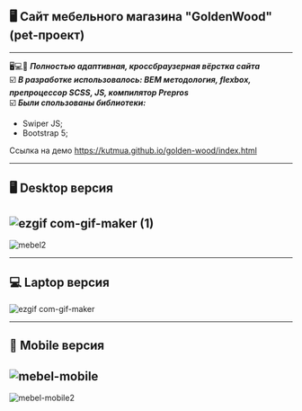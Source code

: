 ## 🖥 Сайт мебельного магазина "GoldenWood" (pet-проект)   
---
🖥💻📱 ___Полностью адаптивная, кроссбраузерная вёрстка сайта___   
☑️ ___В разработке использовалось: BEM методология, flexbox, препроцессор SCSS, JS, компилятор Prepros___   
☑️ ___Были спользованы библиотеки:___   
  - Swiper JS;   
  - Bootstrap 5;   
  
Ссылка на демо https://kutmua.github.io/golden-wood/index.html   

---

## 🖥 Desktop версия   

![ezgif com-gif-maker (1)](https://user-images.githubusercontent.com/101246310/189943839-8660d38d-ff69-4baf-81b5-9d680d70157a.gif)   
---  
![mebel2](https://user-images.githubusercontent.com/101246310/189951966-eb04843e-c4a7-4270-b541-129704779442.gif)

---  

## 💻 Laptop версия

![ezgif com-gif-maker](https://user-images.githubusercontent.com/101246310/189953381-29333096-2056-4f15-bb65-2b1b3fdbcb36.gif)   

---  

## 📱 Mobile версия  

![mebel-mobile](https://user-images.githubusercontent.com/101246310/189957887-1209cbfe-5148-4f25-813f-f29b6164c34f.gif)   
---  
![mebel-mobile2](https://user-images.githubusercontent.com/101246310/189958255-25a25b82-42c3-4767-bebb-b66f59d8306b.gif)
